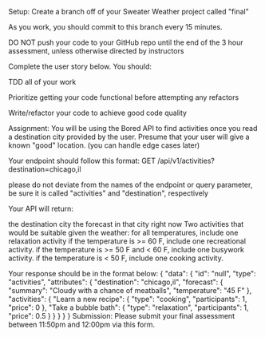Setup:
Create a branch off of your Sweater Weather project called "final"

As you work, you should commit to this branch every 15 minutes.

DO NOT push your code to your GitHub repo until the end of the 3 hour assessment, unless otherwise directed by instructors

Complete the user story below. You should:

TDD all of your work

Prioritize getting your code functional before attempting any refactors

Write/refactor your code to achieve good code quality

Assignment:
You will be using the Bored API to find activities once you read a destination city provided by the user. Presume that your user will give a known "good" location. (you can handle edge cases later)

Your endpoint should follow this format:
GET /api/v1/activities?destination=chicago,il

please do not deviate from the names of the endpoint or query parameter, be sure it is called "activities" and "destination", respectively

Your API will return:

the destination city
the forecast in that city right now
Two activities that would be suitable given the weather:
for all temperatures, include one relaxation activity
if the temperature is >= 60 F, include one recreational activity.
if the temperature is >= 50 F and < 60 F, include one busywork activity.
if the temperature is < 50 F, include one cooking activity.

Your response should be in the format below:
{
  "data": {
    "id": "null",
    "type": "activities",
    "attributes": {
      "destination": "chicago,il",
      "forecast": {
        "summary": "Cloudy with a chance of meatballs",
        "temperature": "45 F"
      },
      "activities": {
        "Learn a new recipe": {
          "type": "cooking",
          "participants": 1,
          "price": 0
        },
        "Take a bubble bath": {
          "type": "relaxation",
          "participants": 1,
          "price": 0.5
        }
      }
    }
  }
}
Submission:
Please submit your final assessment between 11:50pm and 12:00pm via this form.
